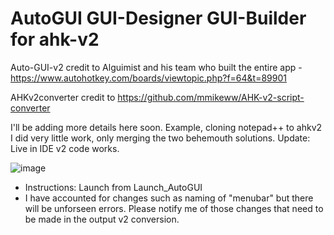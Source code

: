# AutoGUI GUI-Designer GUI-Builder for ahk-v2
Auto-GUI-v2 credit to Alguimist and his team who built the entire app - https://www.autohotkey.com/boards/viewtopic.php?f=64&t=89901 

AHKv2converter credit to https://github.com/mmikeww/AHK-v2-script-converter

I'll be adding more details here soon. Example, cloning notepad++ to ahkv2
I did very little work, only merging the two behemouth solutions. 
Update: Live in IDE v2 code works. 

![image](https://user-images.githubusercontent.com/98753696/232308834-5af87bbe-f920-4751-9019-44f834910c0b.jpg)


- Instructions: Launch from Launch_AutoGUI
- I have accounted for changes such as naming of "menubar" but there will be unforseen errors. Please notify me of those changes that need to be made in the output v2 conversion. 
 
